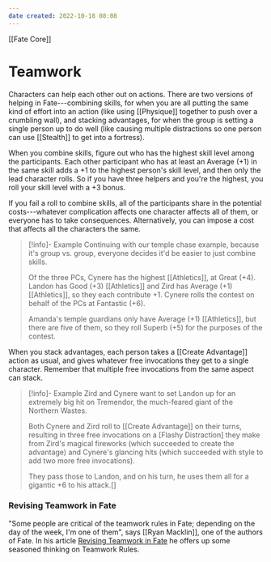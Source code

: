 ```yaml
---
date created: 2022-10-18 08:08
---
```


[[Fate Core]]

# Teamwork

Characters can help each other out on actions. There are two versions of helping in Fate---combining skills, for when you are all putting the same kind of effort into an action (like using [[Physique]] together to push over a crumbling wall), and stacking advantages, for when the group is setting a single person up to do well (like causing multiple distractions so one person can use [[Stealth]] to get into a fortress).

When you combine skills, figure out who has the highest skill level among the participants. Each other participant who has at least an Average (+1) in the same skill adds a +1 to the highest person's skill level, and then only the lead character rolls. So if you have three helpers and you're the highest, you roll your skill level with a +3 bonus.

If you fail a roll to combine skills, all of the participants share in the potential costs---whatever complication affects one character affects all of them, or everyone has to take consequences. Alternatively, you can impose a cost that affects all the characters the same.

> [!info]- Example
> Continuing with our temple chase example, because it's group vs. group, everyone decides it'd be easier to just combine skills.
>
> Of the three PCs, Cynere has the highest [[Athletics]], at Great (+4). Landon has Good (+3) [[Athletics]] and Zird has Average (+1) [[Athletics]], so they each contribute +1. Cynere rolls the contest on behalf of the PCs at Fantastic (+6).
>
> Amanda's temple guardians only have Average (+1) [[Athletics]], but there are five of them, so they roll Superb (+5) for the purposes of the contest.

When you stack advantages, each person takes a [[Create Advantage]] action as usual, and gives whatever free invocations they get to a single character. Remember that multiple free invocations from the same aspect can stack.

> [!info]- Example
> Zird and Cynere want to set Landon up for an extremely big hit on Tremendor, the much-feared giant of the Northern Wastes.
>
> Both Cynere and Zird roll to [[Create Advantage]] on their turns, resulting in three free invocations on a [Flashy Distraction] they make from Zird's magical fireworks (which succeeded to create the advantage) and Cynere's glancing hits (which succeeded with style to add two more free invocations).
>
> They pass those to Landon, and on his turn, he uses them all for a gigantic +6 to his attack.[]

### Revising Teamwork in Fate

"Some people are critical of the teamwork rules in Fate; depending on the day of the week, I'm one of them", says [[Ryan Macklin]], one of the authors of Fate. In his article [Revising Teamwork in Fate](https://web.archive.org/web/20191002001443/http://ryanmacklin.com/2015/08/revising-teamwork-in-fate/) he offers up some seasoned thinking on Teamwork Rules.
